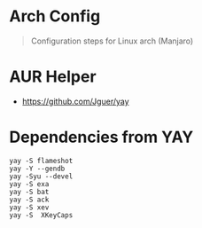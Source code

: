 # Arch Config

> Configuration steps for Linux arch (Manjaro)

# AUR Helper

- https://github.com/Jguer/yay

# Dependencies from YAY

```
yay -S flameshot
yay -Y --gendb 
yay -Syu --devel
yay -S exa
yay -S bat
yay -S ack
yay -S xev
yay -S  XKeyCaps 
```
